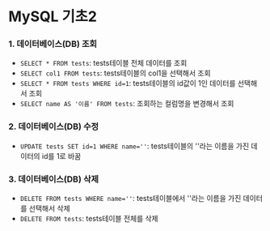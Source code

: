 # MySQL 기초2

### 1. 데이터베이스(DB) 조회
- `SELECT * FROM tests`: tests테이블 전체 데이터를 조회
- `SELECT col1 FROM tests`: tests테이블의 col1을 선택해서 조회
- `SELECT * FROM tests WHERE id=1`: tests테이블의 id값이 1인 데이터를 선택해서 조회 
- `SELECT name AS '이름' FROM tests`: 조회하는 컬럼명을 변경해서 조회

### 2. 데이터베이스(DB) 수정
- `UPDATE tests SET id=1 WHERE name=''`: tests테이블의 ''라는 이름을 가진 데이터의 id를 1로 바꿈

### 3. 데이터베이스(DB) 삭제
- `DELETE FROM tests WHERE name=''`: tests테이블에서 ''라는 이름을 가진 데이터를 선택해서 삭제
- `DELETE FROM tests`: tests테이블 전체를 삭제